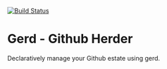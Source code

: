 [![Build Status](https://travis-ci.org/georgecodes/gerd.png?branch=master)](https://travis-ci.org/georgecodes/gerd)

# Gerd - Github Herder

Declaratively manage your Github estate using gerd.

